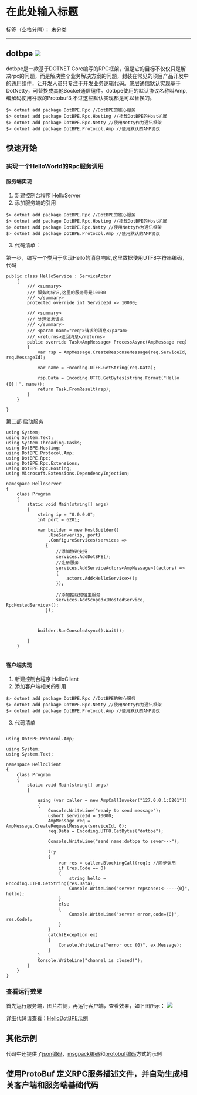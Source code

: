 # 在此处输入标题

标签（空格分隔）： 未分类

---


dotbpe ![](https://travis-ci.org/xuanye/dotbpe.svg?branch=master)
-------------
dotbpe是一款基于DOTNET Core编写的RPC框架，但是它的目标不仅仅只是解决rpc的问题，而是解决整个业务解决方案的问题，封装在常见的项目产品开发中的通用组件，让开发人员只专注于开发业务逻辑代码。底层通信默认实现基于DotNetty，可替换成其他Socket通信组件。dotbpe使用的默认协议名称叫Amp,编解码使用谷歌的Protobuf3,不过这些默认实现都是可以替换的。



```shell
$> dotnet add package DotBPE.Rpc //DotBPE的核心服务
$> dotnet add package DotBPE.Rpc.Hosting //挂载DotBPE的Host扩展
$> dotnet add package DotBPE.Rpc.Netty //使用Netty作为通讯框架
$> dotnet add package DotBPE.Protocol.Amp //使用默认的AMP协议
```

## 快速开始


### 实现一个HelloWorld的Rpc服务调用

#### 服务端实现

 1. 新建控制台程序 HelloServer
 2. 添加服务端的引用

```shell
$> dotnet add package DotBPE.Rpc //DotBPE的核心服务
$> dotnet add package DotBPE.Rpc.Hosting //挂载DotBPE的Host扩展
$> dotnet add package DotBPE.Rpc.Netty //使用Netty作为通讯框架
$> dotnet add package DotBPE.Protocol.Amp //使用默认的AMP协议
```

3. 代码清单：

第一步，编写一个类用于实现Hello的消息响应,这里数据使用UTF8字符串编码，代码

```CSharp
public class HelloService : ServiceActor
    {
        /// <summary>
        /// 服务的标识,这里的服务号是10000
        /// </summary>
        protected override int ServiceId => 10000;

        /// <summary>
        /// 处理消息请求
        /// </summary>
        /// <param name="req">请求的消息</param>
        /// <returns>返回消息</returns>
        public override Task<AmpMessage> ProcessAsync(AmpMessage req)
        {
            var rsp = AmpMessage.CreateResponseMessage(req.ServiceId, req.MessageId);

            var name = Encoding.UTF8.GetString(req.Data);

            rsp.Data = Encoding.UTF8.GetBytes(string.Format("Hello {0}！", name));
            return Task.FromResult(rsp);
        }
    }

}

```
第二部 启动服务

```CSharp
using System;
using System.Text;
using System.Threading.Tasks;
using DotBPE.Hosting;
using DotBPE.Protocol.Amp;
using DotBPE.Rpc;
using DotBPE.Rpc.Extensions;
using DotBPE.Rpc.Hosting;
using Microsoft.Extensions.DependencyInjection;

namespace HelloServer
{
    class Program
    {
        static void Main(string[] args)
        {
            string ip = "0.0.0.0";
            int port = 6201;

            var builder = new HostBuilder()
                .UseServer(ip, port)
                .ConfigureServices(services =>
               {
                   //添加协议支持
                   services.AddDotBPE();
                   //注册服务
                   services.AddServiceActors<AmpMessage>((actors) =>
                   {
                       actors.Add<HelloService>();
                   });

                   //添加挂载的宿主服务
                   services.AddScoped<IHostedService, RpcHostedService>();
               });



            builder.RunConsoleAsync().Wait();

        }
    }


```

#### 客户端实现
 1. 新建控制台程序 HelloClient
 2. 添加客户端相关的引用

 ```shell
$> dotnet add package DotBPE.Rpc //DotBPE的核心服务
$> dotnet add package DotBPE.Rpc.Netty //使用Netty作为通讯框架
$> dotnet add package DotBPE.Protocol.Amp //使用默认的AMP协议
```

3. 代码清单

```CSharp

using DotBPE.Protocol.Amp;

using System;
using System.Text;

namespace HelloClient
{
    class Program
    {
        static void Main(string[] args)
        {

            using (var caller = new AmpCallInvoker("127.0.0.1:6201"))
            {
                Console.WriteLine("ready to send message");
                ushort serviceId = 10000;
                AmpMessage req = AmpMessage.CreateRequestMessage(serviceId, 0);
                req.Data = Encoding.UTF8.GetBytes("dotbpe");

                Console.WriteLine("send name:dotbpe to sever-->");

                try
                {
                    var res = caller.BlockingCall(req); //同步调用
                    if (res.Code == 0)
                    {
                        string hello = Encoding.UTF8.GetString(res.Data);
                        Console.WriteLine("server repsonse:<-----{0}", hello);
                    }
                    else
                    {
                        Console.WriteLine("server error,code={0}", res.Code);
                    }
                }
                catch(Exception ex)
                {
                    Console.WriteLine("error occ {0}", ex.Message);
                }
            }
            Console.WriteLine("channel is closed!");
        }
    }
}
```

### 查看运行效果


首先运行服务端，图片右侧，再运行客户端，查看效果，如下图所示：
![](http://ww1.sinaimg.cn/large/697065c1ly1fnswehxgaxj20tf08rq4d.jpg)


详细代码请查看：[HelloDotBPE示例][1]

## 其他示例
代码中还提供了[json编码][2]，[msgpack编码][3]和[protobuf编码][4]方式的示例

## 使用ProtoBuf 定义RPC服务描述文件，并自动生成相关客户端和服务端基础代码




  [1]: https://github.com/dotbpe/dotbpe/blob/develop/src/sample/01-hello/%20hello%E7%A4%BA%E4%BE%8B
  [2]: https://github.com/dotbpe/dotbpe/tree/develop/src/sample/02-math-json
  [3]: https://github.com/dotbpe/dotbpe/tree/develop/src/sample/03-math-msgpack
  [4]: https://github.com/dotbpe/dotbpe/tree/develop/src/sample/04-math-protobuf
